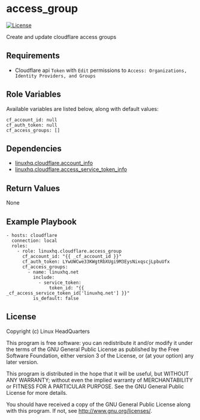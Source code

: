 # access\_group

[![License](https://img.shields.io/badge/license-GPLv3-brightgreen.svg?style=flat)](COPYING)

Create and update cloudflare access groups

## Requirements

* Cloudflare api `Token` with `Edit` permissions to `Access: Organizations, Identity Providers, and Groups`

## Role Variables

Available variables are listed below, along with default values:

    cf_account_id: null
    cf_auth_token: null
    cf_access_groups: []

## Dependencies

* [linuxhq.cloudflare.account_info](https://github.com/linuxhq/ansible-collection-cloudflare/tree/main/roles/account_info)
* [linuxhq.cloudflare.access_service_token_info](https://github.com/linuxhq/ansible-collection-cloudflare/tree/main/roles/access_service_token_info)

## Return Values

None

## Example Playbook

    - hosts: cloudflare
      connection: local
      roles:
        - role: linuxhq.cloudflare.access_group
          cf_account_id: "{{ _cf_account_id }}"
          cf_auth_token: LYwUWCwe33KWgtRbXUgi9M3EysNixqscjLpbuUfx
          cf_access_groups:
            - name: linuxhq.net
              include:
                - service_token:
                    token_id: "{{ _cf_access_service_token_id['linuxhq.net'] }}"
              is_default: false

## License

Copyright (c) Linux HeadQuarters

This program is free software: you can redistribute it and/or modify
it under the terms of the GNU General Public License as published by
the Free Software Foundation, either version 3 of the License, or
(at your option) any later version.

This program is distributed in the hope that it will be useful,
but WITHOUT ANY WARRANTY; without even the implied warranty of
MERCHANTABILITY or FITNESS FOR A PARTICULAR PURPOSE. See the
GNU General Public License for more details.

You should have received a copy of the GNU General Public License
along with this program. If not, see <http://www.gnu.org/licenses/>.
